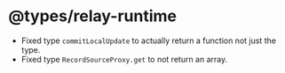 # @types/relay-runtime

- Fixed type `commitLocalUpdate` to actually return a function not just the type.
- Fixed type `RecordSourceProxy.get` to not return an array.
